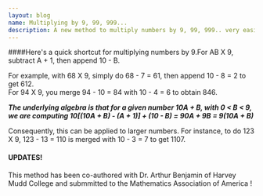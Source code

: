 ```yaml
---
layout: blog
name: Multiplying by 9, 99, 999...
description: A new method to multiply numbers by 9, 99, 999.. very easily
---
```


####Here's a quick shortcut for multiplying numbers by 9.For AB X 9, subtract A + 1, then append 10 - B.

For example, with 68 X 9, simply do 68 - 7 = 61, then append 10 - 8 = 2 to get 612.  
For 94 X 9, you merge 94 - 10 = 84 with 10 - 4 = 6 to obtain 846. 

***The underlying algebra is that for a given number 10A + B, with 0 < B < 9, we are computing 10[(10A + B) - (A + 1)] + (10 - B) = 90A + 9B = 9(10A + B)***

Consequently, this can be applied to larger numbers. For instance, to do 123 X 9, 123 - 13 = 110 is merged with 10 - 3 = 7 to get 1107.  

#### UPDATES!  

This method has been co-authored with Dr. Arthur Benjamin of Harvey Mudd College and submmitted to the Mathematics Association of America !